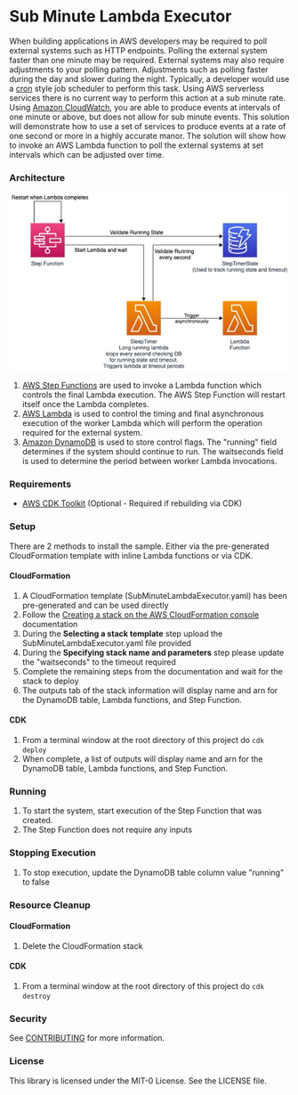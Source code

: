 # Sub Minute Lambda Executor
When building applications in AWS developers may be required to poll external systems such as HTTP endpoints. Polling the external system faster than one minute may be required. External systems may also require adjustments to your polling pattern. Adjustments such as polling faster during the day and slower during the night. Typically, a developer would use a <a href="https://en.wikipedia.org/wiki/Cron">cron</a> style job scheduler to perform this task. Using AWS serverless services there is no current way to perform this action at a sub minute rate. Using <a href="https://aws.amazon.com/cloudwatch/">Amazon CloudWatch</a>, you are able to produce events at intervals of one minute or above, but does not allow for sub minute events. This solution will demonstrate how to use a set of services to produce events at a rate of one second or more in a highly accurate manor. The solution will show how to invoke an AWS Lambda function to poll the external systems at set intervals which can be adjusted over time.

### Architecture
<img alt="Architecture" src="./images/SubMinuteLambdaExecutor.jpg" />

1. <a href="https://aws.amazon.com/step-functions/">AWS Step Functions</a> are used to invoke a Lambda function which controls the final Lambda execution. The AWS Step Function will restart itself once the Lambda completes.
1. <a href="https://aws.amazon.com/lambda/">AWS Lambda</a> is used to control the timing and final asynchronous execution of the worker Lambda which will perform the operation required for the external system.
1. <a href="https://aws.amazon.com/dynamodb/">Amazon DynamoDB</a> is used to store control flags. The "running" field determines if the system should continue to run. The waitseconds field is used to determine the period between worker Lambda invocations. 

### Requirements
* <a href="https://docs.aws.amazon.com/cdk/latest/guide/cli.html">AWS CDK Toolkit</a> (Optional - Required if rebuilding via CDK)

### Setup
There are 2 methods to install the sample. Either via the pre-generated CloudFormation template with inline Lambda functions or via CDK.
#### CloudFormation
1. A CloudFormation template (SubMinuteLambdaExecutor.yaml) has been pre-generated and can be used directly
1. Follow the <a href="https://docs.aws.amazon.com/AWSCloudFormation/latest/UserGuide/cfn-console-create-stack.html">Creating a stack on the AWS CloudFormation console</a> documentation
1. During the <b>Selecting a stack template</b> step upload the SubMinuteLambdaExecutor.yaml file provided 
1. During the <b>Specifying stack name and parameters</b> step please update the "waitseconds" to the timeout required
1. Complete the remaining steps from the documentation and wait for the stack to deploy
1. The outputs tab of the stack information will display name and arn for the DynamoDB table, Lambda functions, and Step Function.
#### CDK
1. From a terminal window at the root directory of this project do ```cdk deploy```
1. When complete, a list of outputs will display name and arn for the DynamoDB table, Lambda functions, and Step Function.

### Running
1. To start the system, start execution of the Step Function that was created.
1. The Step Function does not require any inputs

### Stopping Execution
1. To stop execution, update the DynamoDB table column value "running" to false

### Resource Cleanup
#### CloudFormation
1. Delete the CloudFormation stack

#### CDK
1. From a terminal window at the root directory of this project do ```cdk destroy```

### Security

See [CONTRIBUTING](CONTRIBUTING.md#security-issue-notifications) for more information.

### License

This library is licensed under the MIT-0 License. See the LICENSE file.